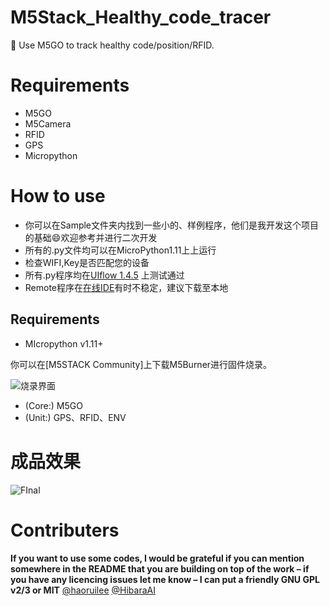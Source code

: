 # M5Stack_Healthy_code_tracer
:milky_way: Use M5GO to track healthy code/position/RFID.

# Requirements
- M5GO
- M5Camera
- RFID
- GPS
- Micropython

# How to use
- 你可以在Sample文件夹内找到一些小的、样例程序，他们是我开发这个项目的基础:smile:欢迎参考并进行二次开发
- 所有的.py文件均可以在MicroPython1.11上上运行
 - 检查WIFI,Key是否匹配您的设备
 - 所有.py程序均在[UIflow 1.4.5](https://flow.m5stack.com/) 上测试通过
 - Remote程序在[在线IDE](https://flow.m5stack.com/)有时不稳定，建议下载至本地

## Requirements
- MIcropython  v1.11+

你可以在[M5STACK Community]上下载M5Burner进行固件烧录。

![烧录界面](https://img-blog.csdnimg.cn/20200511000423632.png?x-oss-process=image/watermark,type_ZmFuZ3poZW5naGVpdGk,shadow_10,text_aHR0cHM6Ly9ibG9nLmNzZG4ubmV0L3dlaXhpbl80NjIzMzMyMw==,size_16,color_FFFFFF,t_70)

- (Core:) M5GO
- (Unit:) GPS、RFID、ENV

# 成品效果
![FInal](https://img-blog.csdnimg.cn/20200512213253319.png?x-oss-process=image/watermark,type_ZmFuZ3poZW5naGVpdGk,shadow_10,text_aHR0cHM6Ly9ibG9nLmNzZG4ubmV0L3dlaXhpbl80NjIzMzMyMw==,size_16,color_FFFFFF,t_70)

# Contributers
**If you want to use some codes, I would be grateful if you can mention somewhere in the README that you are building on top of the work 
– if you have any licencing issues let me know
– I can put a friendly GNU GPL v2/3 or MIT**
[@haoruilee](https://github.com/haoruilee)
[@HibaraAI](https://github.com/DaiyangLuan)
